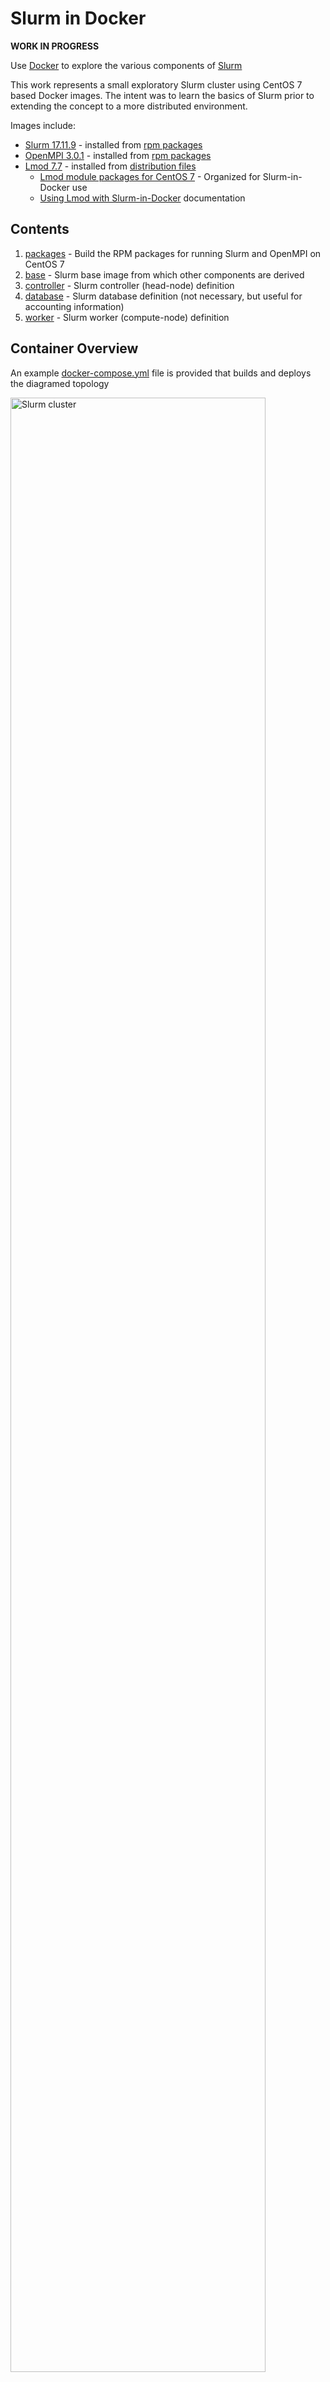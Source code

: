 # Slurm in Docker

**WORK IN PROGRESS**

Use [Docker](https://www.docker.com/) to explore the various components of [Slurm](https://www.schedmd.com/index.php)

This work represents a small exploratory Slurm cluster using CentOS 7 based Docker images. The intent was to learn the basics of Slurm prior to extending the concept to a more distributed environment.

Images include:

- [Slurm 17.11.9](https://slurm.schedmd.com) - installed from [rpm packages](packages)
- [OpenMPI 3.0.1](https://www.open-mpi.org/doc/current/) - installed from [rpm packages](packages)
- [Lmod 7.7](http://lmod.readthedocs.io/en/latest/index.html) - installed from [distribution files](https://sourceforge.net/projects/lmod/files/)
  - [Lmod module packages for CentOS 7](https://github.com/scidas/lmod-modules-centos) - Organized for Slurm-in-Docker use
  - [Using Lmod with Slurm-in-Docker](using-lmod-with-slurm-in-docker.md) documentation

## Contents

1. [packages](packages) - Build the RPM packages for running Slurm and OpenMPI on CentOS 7
2. [base](base) - Slurm base image from which other components are derived
3. [controller](controller) - Slurm controller (head-node) definition
4. [database](database) - Slurm database definition (not necessary, but useful for accounting information)
5. [worker](worker) - Slurm worker (compute-node) definition

## Container Overview

An example [docker-compose.yml](docker-compose.yml) file is provided that builds and deploys the diagramed topology

<img width="90%" alt="Slurm cluster" src="https://user-images.githubusercontent.com/5332509/38642211-67a7e1a4-3da7-11e8-85a9-3394ad3c8cb6.png">

Listing of participating containers with FQDNs and their function within the cluster.

Container | Function | FQDN
:-------- | :------- | :--- 
controller | Slurm Primary Controller | controller.local.dev
database | Slurm Primary Database Daemon | database.local.dev
worker01 | Slurm Worker | worker01.local.dev
worker02 | Slurm Worker | worker02.local.dev

## Configure slurm.conf/slurmdbd.conf

Users may use the default slurm.conf file generated in [docker-entrypoint.sh](https://github.com/SciDAS/slurm-in-docker/blob/master/controller/docker-entrypoint.sh), or preferably create one to better fit their system. 

The [Slurm Version 17.11 Configuration Tool](https://slurm.schedmd.com/configurator.html) is a useful resource for creating custom slurm.conf files.

Steps to add user profided slurm.conf/slurmdbd.conf:

1. Create ```home/config``` and ```secret``` directories: 

```
mkdir -p home/config secret
```

2. Copy configuration files to the ```home/config``` directory:

```
cp <user-provided-slurm.conf> home/config/slurm.conf; cp <user-provided-slurmdbd.conf> home/config/slurmdbd.conf
```

The user can then proceed as normal.

TODO: Have software check validity of custom configuration files.

## Build

Build the slurm RPM files by following the instructions in the [packages](packages) directory.

**Create the base Slurm image**:

Copy the `packages/centos-7/rpms` directory to the `base` directory

```
cd base/
cp -r ../packages/centos-7/rpms .
```

Build the base image

```
docker build -t scidas/slurm.base:17.11.5 .
```

Verify image build

```console
$ docker images
REPOSITORY             TAG                 IMAGE ID            CREATED                  SIZE
scidas/slurm.base   17.11.5             1600621cb483        Less than a second ago   819MB
...
```

All images defined in `docker-compose.yml` will be built from the `scidas/slurm.base:17.11.5` base image

## Usage

An example [docker-compose.yml](docker-compose.yml) file is provided that builds and deploys the diagramed topology (`-d` is used to daemonize the call).

```
docker-compose up -d
```

Four containers should be observed running when completed

```console
$ docker ps
CONTAINER ID        IMAGE                                COMMAND                  CREATED             STATUS              PORTS                                              NAMES
995183e9391e        scidas/slurm.worker:17.11.5       "/usr/local/bin/tini…"   10 seconds ago      Up 30 seconds       22/tcp, 3306/tcp, 6817-6819/tcp, 60001-63000/tcp   worker01
bdd7c8daaca2        scidas/slurm.database:17.11.5     "/usr/local/bin/tini…"   10 seconds ago      Up 30 seconds       22/tcp, 3306/tcp, 6817-6819/tcp, 60001-63000/tcp   database
a8382a486989        scidas/slurm.worker:17.11.5       "/usr/local/bin/tini…"   10 seconds ago      Up 30 seconds       22/tcp, 3306/tcp, 6817-6819/tcp, 60001-63000/tcp   worker02
24e951854109        scidas/slurm.controller:17.11.5   "/usr/local/bin/tini…"   11 seconds ago      Up 31 seconds       22/tcp, 3306/tcp, 6817-6819/tcp, 60001-63000/tcp   controller
```

## Examples using Slurm

The examples make use of the following commands.

- `sinfo` - [man page](https://slurm.schedmd.com/sinfo.html)
- `sacctmgr` - [man page](https://slurm.schedmd.com/sacctmgr.html)
- `sacct` - [man page](https://slurm.schedmd.com/sacct.html)
- `srun` - [man page](https://slurm.schedmd.com/srun.html)
- `sbatch` - [man page](https://slurm.schedmd.com/sbatch.html)
- `squeue` - [man page](https://slurm.schedmd.com/squeue.html)

### controller

Use the `docker exec` call to gain a shell on the `controller` container.

```console
$ docker exec -ti controller /bin/bash
[root@controller /]#
```

Issue an `sinfo` call

```console
# sinfo -lN
Wed Apr 11 21:15:35 2018
NODELIST   NODES PARTITION       STATE CPUS    S:C:T MEMORY TMP_DISK WEIGHT AVAIL_FE REASON
worker01       1   docker*        idle    1    1:1:1   1998        0      1   (null) none
worker02       1   docker*        idle    1    1:1:1   1998        0      1   (null) none
```

Create a `worker` account and `worker` user in Slurm

```console
# sacctmgr -i add account worker description="worker account" Organization=Slurm-in-Docker
 Adding Account(s)
  worker
 Settings
  Description     = worker account
  Organization    = slurm-in-docker
 Associations
  A = worker     C = snowflake
 Settings
  Parent        = root

# sacctmgr -i create user worker account=worker adminlevel=None
 Adding User(s)
  worker
 Settings =
  Admin Level     = None
 Associations =
  U = worker    A = worker     C = snowflake
 Non Default Settings
```

### database

Use the `docker exec` call to gain a MariaDB/MySQL shell on the `database` container.

```console
$ docker exec -ti database mysql -uslurm -ppassword -hdatabase.local.dev
Welcome to the MariaDB monitor.  Commands end with ; or \g.
Your MariaDB connection id is 9
Server version: 5.5.56-MariaDB MariaDB Server

Copyright (c) 2000, 2017, Oracle, MariaDB Corporation Ab and others.

Type 'help;' or '\h' for help. Type '\c' to clear the current input statement.

MariaDB [(none)]>
```

Checkout the `slurm_acct_db` database and it's tables

```console
MariaDB [(none)]> use slurm_acct_db;
Reading table information for completion of table and column names
You can turn off this feature to get a quicker startup with -A

Database changed
MariaDB [slurm_acct_db]> show tables;
+-----------------------------------+
| Tables_in_slurm_acct_db           |
+-----------------------------------+
| acct_coord_table                  |
| acct_table                        |
| clus_res_table                    |
| cluster_table                     |
| convert_version_table             |
| federation_table                  |
| qos_table                         |
| res_table                         |
| snowflake_assoc_table             |
| snowflake_assoc_usage_day_table   |
| snowflake_assoc_usage_hour_table  |
| snowflake_assoc_usage_month_table |
| snowflake_event_table             |
| snowflake_job_table               |
| snowflake_last_ran_table          |
| snowflake_resv_table              |
| snowflake_step_table              |
| snowflake_suspend_table           |
| snowflake_usage_day_table         |
| snowflake_usage_hour_table        |
| snowflake_usage_month_table       |
| snowflake_wckey_table             |
| snowflake_wckey_usage_day_table   |
| snowflake_wckey_usage_hour_table  |
| snowflake_wckey_usage_month_table |
| table_defs_table                  |
| tres_table                        |
| txn_table                         |
| user_table                        |
+-----------------------------------+
29 rows in set (0.00 sec)
```

Validate that the `worker` user was entered into the database

```console
MariaDB [slurm_acct_db]> select * from user_table;
+---------------+------------+---------+--------+-------------+
| creation_time | mod_time   | deleted | name   | admin_level |
+---------------+------------+---------+--------+-------------+
|    1523481120 | 1523481120 |       0 | root   |           3 |
|    1523481795 | 1523481795 |       0 | worker |           1 |
+---------------+------------+---------+--------+-------------+
2 rows in set (0.00 sec)
```

### worker01 and worker02

Use the `docker exec` call to gain a shell on either the `worker01` or `worker02` container and become the user `worker`.

```console
$ docker exec -ti -u worker worker01 /bin/bash
[worker@worker01 /]$ cd ~
[worker@worker01 ~]$ pwd
/home/worker
```

Test password-less `ssh` between containers

```console
[worker@worker01 ~]$ hostname
worker01.local.dev
[worker@worker01 ~]$ ssh worker02
[worker@worker02 ~]$ hostname
worker02.local.dev
[worker@worker02 ~]$ ssh controller
[worker@controller ~]$ hostname
controller.local.dev
```

### Slurm commands

All commands are issued as the user `worker` from the `controller` node

```console
$ docker exec -ti -u worker controller /bin/bash
[worker@controller /]$ cd ~
[worker@controller ~]$ pwd
/home/worker
```

- For the rest of this section the `[worker@controller ~]$` prompt will be shortend to simply `$`

Test the `sacct` and `srun` calls

```console
$ sacct
       JobID    JobName  Partition    Account  AllocCPUS      State ExitCode
------------ ---------- ---------- ---------- ---------- ---------- --------
$ srun -N 2 hostname
worker01.local.dev
worker02.local.dev
$ sacct
       JobID    JobName  Partition    Account  AllocCPUS      State ExitCode
------------ ---------- ---------- ---------- ---------- ---------- --------
2              hostname     docker     worker          2  COMPLETED      0:0
```

Test the `sbatch` call

Make a job file named: `slurm_test.job`

```bash
#!/bin/bash

#SBATCH --job-name=SLURM_TEST
#SBATCH --output=SLURM_TEST.out
#SBATCH --error=SLURM_TEST.err
#SBATCH --partition=docker

srun hostname | sort
```

Run the job using `sbatch`

```console
$ sbatch -N 2 slurm_test.job
Submitted batch job 3
```

Check the `sacct` output

```console
$ sacct
       JobID    JobName  Partition    Account  AllocCPUS      State ExitCode
------------ ---------- ---------- ---------- ---------- ---------- --------
2              hostname     docker     worker          2  COMPLETED      0:0
3            SLURM_TEST     docker     worker          2  COMPLETED      0:0
3.batch           batch                worker          1  COMPLETED      0:0
3.0            hostname                worker          2  COMPLETED      0:0
```

Check the output files

```console
$ ls -1
SLURM_TEST.err
SLURM_TEST.out
slurm_test.job
$ cat SLURM_TEST.out
worker01.local.dev
worker02.local.dev
```

Test the `sbatch --array` and `squeue` calls

Make a job file named `array_test.job`:

```bash
#!/bin/bash

#SBATCH -N 1
#SBATCH -c 1
#SBATCH -t 24:00:00
###################
## %A == SLURM_ARRAY_JOB_ID
## %a == SLURM_ARRAY_TASK_ID (or index)
## %N == SLURMD_NODENAME (directories made ahead of time)
#SBATCH -o %N/%A_%a_out.txt
#SBATCH -e %N/%A_%a_err.txt

snooze=$(( ( RANDOM % 10 )  + 1 ))
echo "$(hostname) is snoozing for ${snooze} seconds..."

sleep $snooze
```

This job defines output directories as being `%N` which reflect the `SLURMD_NODENAME` variable. The output directories will need to exist ahead of time in this particular case, and can be determined by finding all available nodes in the `NODELIST` and creating the directories.

```console
$ sinfo -N
NODELIST   NODES PARTITION STATE
worker01       1   docker* idle
worker02       1   docker* idle
$ mkdir worker01 worker02
```

The job when run will direct it's output files to the directory defined by the node on which it is running. Each iteration will sleep from 1 to 10 seconds randomly before moving onto the next run in the array.

We will run an array of 20 jobs, 2 at a time, until the array is completed. The status can be found using the `squeue` command.

```console
$ sbatch --array=1-20%2 array_test.job
Submitted batch job 4
$ squeue
             JOBID PARTITION     NAME     USER ST       TIME  NODES NODELIST(REASON)
        4_[3-20%2]    docker array_te   worker PD       0:00      1 (JobArrayTaskLimit)
               4_1    docker array_te   worker  R       0:01      1 worker01
               4_2    docker array_te   worker  R       0:01      1 worker02
...
$ squeue
             JOBID PARTITION     NAME     USER ST       TIME  NODES NODELIST(REASON)
          4_[20%2]    docker array_te   worker PD       0:00      1 (JobArrayTaskLimit)
              4_19    docker array_te   worker  R       0:04      1 worker02
              4_18    docker array_te   worker  R       0:10      1 worker01
$ squeue
             JOBID PARTITION     NAME     USER ST       TIME  NODES NODELIST(REASON)
```

Looking into each of the `worker01` and `worker02` directories we can see which jobs were run on each node.

```console
$ ls
SLURM_TEST.err  array_test.job  worker01
SLURM_TEST.out  slurm_test.job  worker02
$ ls worker01
4_11_err.txt  4_16_err.txt  4_1_err.txt   4_3_err.txt  4_7_err.txt
4_11_out.txt  4_16_out.txt  4_1_out.txt   4_3_out.txt  4_7_out.txt
4_14_err.txt  4_18_err.txt  4_20_err.txt  4_5_err.txt  4_9_err.txt
4_14_out.txt  4_18_out.txt  4_20_out.txt  4_5_out.txt  4_9_out.txt
$ ls worker02
4_10_err.txt  4_13_err.txt  4_17_err.txt  4_2_err.txt  4_6_err.txt
4_10_out.txt  4_13_out.txt  4_17_out.txt  4_2_out.txt  4_6_out.txt
4_12_err.txt  4_15_err.txt  4_19_err.txt  4_4_err.txt  4_8_err.txt
4_12_out.txt  4_15_out.txt  4_19_out.txt  4_4_out.txt  4_8_out.txt
```

And looking at each `*_out.txt` file view the output

```console
$ cat worker01/4_14_out.txt
worker01.local.dev is snoozing for 10 seconds...
$ cat worker02/4_6_out.txt
worker02.local.dev is snoozing for 7 seconds...
```

Using the `sacct` call we can see when each job in the array was executed

```console
$ sacct
       JobID    JobName  Partition    Account  AllocCPUS      State ExitCode
------------ ---------- ---------- ---------- ---------- ---------- --------
2              hostname     docker     worker          2  COMPLETED      0:0
3            SLURM_TEST     docker     worker          2  COMPLETED      0:0
3.batch           batch                worker          1  COMPLETED      0:0
3.0            hostname                worker          2  COMPLETED      0:0
4_20         array_tes+     docker     worker          1  COMPLETED      0:0
4_20.batch        batch                worker          1  COMPLETED      0:0
4_1          array_tes+     docker     worker          1  COMPLETED      0:0
4_1.batch         batch                worker          1  COMPLETED      0:0
4_2          array_tes+     docker     worker          1  COMPLETED      0:0
4_2.batch         batch                worker          1  COMPLETED      0:0
4_3          array_tes+     docker     worker          1  COMPLETED      0:0
4_3.batch         batch                worker          1  COMPLETED      0:0
4_4          array_tes+     docker     worker          1  COMPLETED      0:0
4_4.batch         batch                worker          1  COMPLETED      0:0
4_5          array_tes+     docker     worker          1  COMPLETED      0:0
4_5.batch         batch                worker          1  COMPLETED      0:0
4_6          array_tes+     docker     worker          1  COMPLETED      0:0
4_6.batch         batch                worker          1  COMPLETED      0:0
4_7          array_tes+     docker     worker          1  COMPLETED      0:0
4_7.batch         batch                worker          1  COMPLETED      0:0
4_8          array_tes+     docker     worker          1  COMPLETED      0:0
4_8.batch         batch                worker          1  COMPLETED      0:0
4_9          array_tes+     docker     worker          1  COMPLETED      0:0
4_9.batch         batch                worker          1  COMPLETED      0:0
4_10         array_tes+     docker     worker          1  COMPLETED      0:0
4_10.batch        batch                worker          1  COMPLETED      0:0
4_11         array_tes+     docker     worker          1  COMPLETED      0:0
4_11.batch        batch                worker          1  COMPLETED      0:0
4_12         array_tes+     docker     worker          1  COMPLETED      0:0
4_12.batch        batch                worker          1  COMPLETED      0:0
4_13         array_tes+     docker     worker          1  COMPLETED      0:0
4_13.batch        batch                worker          1  COMPLETED      0:0
4_14         array_tes+     docker     worker          1  COMPLETED      0:0
4_14.batch        batch                worker          1  COMPLETED      0:0
4_15         array_tes+     docker     worker          1  COMPLETED      0:0
4_15.batch        batch                worker          1  COMPLETED      0:0
4_16         array_tes+     docker     worker          1  COMPLETED      0:0
4_16.batch        batch                worker          1  COMPLETED      0:0
4_17         array_tes+     docker     worker          1  COMPLETED      0:0
4_17.batch        batch                worker          1  COMPLETED      0:0
4_18         array_tes+     docker     worker          1  COMPLETED      0:0
4_18.batch        batch                worker          1  COMPLETED      0:0
4_19         array_tes+     docker     worker          1  COMPLETED      0:0
4_19.batch        batch                worker          1  COMPLETED      0:0
```
## Examples using MPI

The examples make use of the following commands.

- `ompi_info` - [man page](https://www.open-mpi.org/doc/v3.0/man1/ompi_info.1.php)
- `mpicc` - [man page](https://www.open-mpi.org/doc/v3.0/man1/mpicc.1.php)
- `srun` - [man page](https://slurm.schedmd.com/srun.html)
- `sbatch` - [man page](https://slurm.schedmd.com/sbatch.html)
- `squeue` - [man page](https://slurm.schedmd.com/squeue.html)
- `sacct` - [man page](https://slurm.schedmd.com/sacct.html)

### controller

All commands are issued as the user `worker` from the `controller` node

```console
$ docker exec -ti -u worker controller /bin/bash
[worker@controller /]$ cd ~
[worker@controller ~]$ pwd
/home/worker
```

Available implementions of MPI

```console
$ srun --mpi=list
srun: MPI types are...
srun: none
srun: pmi2
srun: openmpi
```

About Open MPI

```console
$ ompi_info
                 Package: Open MPI root@a6fd2549e449 Distribution
                Open MPI: 3.0.1
  Open MPI repo revision: v3.0.1
   Open MPI release date: Mar 29, 2018
                Open RTE: 3.0.1
  Open RTE repo revision: v3.0.1
   Open RTE release date: Mar 29, 2018
                    OPAL: 3.0.1
      OPAL repo revision: v3.0.1
       OPAL release date: Mar 29, 2018
                 MPI API: 3.1.0
            Ident string: 3.0.1
                  Prefix: /usr
 Configured architecture: x86_64-redhat-linux-gnu
          Configure host: a6fd2549e449
           Configured by: root
           Configured on: Fri Apr 13 02:32:11 UTC 2018
          Configure host: a6fd2549e449
  Configure command line: '--build=x86_64-redhat-linux-gnu'
                          '--host=x86_64-redhat-linux-gnu'
                          '--program-prefix=' '--disable-dependency-tracking'
                          '--prefix=/usr' '--exec-prefix=/usr'
                          '--bindir=/usr/bin' '--sbindir=/usr/sbin'
                          '--sysconfdir=/etc' '--datadir=/usr/share'
                          '--includedir=/usr/include' '--libdir=/usr/lib64'
                          '--libexecdir=/usr/libexec' '--localstatedir=/var'
                          '--sharedstatedir=/var/lib'
                          '--mandir=/usr/share/man'
                          '--infodir=/usr/share/info' '--with-slurm'
                          '--with-pmi' '--with-libfabric='
                          'LDFLAGS=-Wl,--build-id -Wl,-rpath -Wl,/lib64
                          -Wl,--enable-new-dtags'
...
```

Hello world using `mpi_hello.out`

Create a new file called `mpi_hello.c` in `/home/worker` and compile it:

```c
/******************************************************************************
 * * FILE: mpi_hello.c
 * * DESCRIPTION:
 * *   MPI tutorial example code: Simple hello world program
 * * AUTHOR: Blaise Barney
 * * LAST REVISED: 03/05/10
 * ******************************************************************************/
#include <mpi.h>
#include <stdio.h>
#include <stdlib.h>
#define  MASTER 0

int main (int argc, char *argv[]) {
   int   numtasks, taskid, len;
   char hostname[MPI_MAX_PROCESSOR_NAME];

   MPI_Init(&argc, &argv);
   MPI_Comm_size(MPI_COMM_WORLD, &numtasks);
   MPI_Comm_rank(MPI_COMM_WORLD,&taskid);
   MPI_Get_processor_name(hostname, &len);

   printf ("Hello from task %d on %s!\n", taskid, hostname);

   if (taskid == MASTER)
      printf("MASTER: Number of MPI tasks is: %d\n",numtasks);

   //while(1) {}

   MPI_Finalize();
}
```

```console
$ mpicc mpi_hello.c -o mpi_hello.out
$ ls | grep mpi
mpi_hello.c
mpi_hello.out
```

Test `mpi_hello.out` using the MPI versions avalaible on the system with `srun`

- single node using **openmpi**

    ```console
    $ srun --mpi=openmpi mpi_hello.out
    Hello from task 0 on worker01.local.dev!
    MASTER: Number of MPI tasks is: 1
    $ sacct
           JobID    JobName  Partition    Account  AllocCPUS      State ExitCode
    ------------ ---------- ---------- ---------- ---------- ---------- --------
    2            mpi_hello+     docker     worker          1  COMPLETED      0:0
    ```
- two nodes using **openmpi**

    ```console
    $ srun -N 2 --mpi=openmpi mpi_hello.out
    Hello from task 0 on worker01.local.dev!
    MASTER: Number of MPI tasks is: 2
    Hello from task 1 on worker02.local.dev!
    $ sacct
           JobID    JobName  Partition    Account  AllocCPUS      State ExitCode
    ------------ ---------- ---------- ---------- ---------- ---------- --------
    2            mpi_hello+     docker     worker          1  COMPLETED      0:0
    3            mpi_hello+     docker     worker          2  COMPLETED      0:0
    ```
- two nodes using **pmi2**

    ```console
    $ srun -N 2 --mpi=pmi2 mpi_hello.out
    Hello from task 0 on worker01.local.dev!
    MASTER: Number of MPI tasks is: 2
    Hello from task 1 on worker02.local.dev!
    $ sacct
           JobID    JobName  Partition    Account  AllocCPUS      State ExitCode
    ------------ ---------- ---------- ---------- ---------- ---------- --------
    2            mpi_hello+     docker     worker          1  COMPLETED      0:0
    3            mpi_hello+     docker     worker          2  COMPLETED      0:0
    4            mpi_hello+     docker     worker          2  COMPLETED      0:0
    ```

Run a batch array with a sleep to observe the queue

Create a file named `mpi_batch.job` in `/home/worker` (similar to the script used for the `sbatch --array` example from above, and make an output directory named `mpi_out`)

file `mpi_batch.job`:

```bash
#!/bin/bash

#SBATCH -N 1
#SBATCH -c 1
#SBATCH -t 24:00:00
###################
## %A == SLURM_ARRAY_JOB_ID
## %a == SLURM_ARRAY_TASK_ID (or index)
#SBATCH -o mpi_out/%A_%a_out.txt
#SBATCH -e mpi_out/%A_%a_err.txt

snooze=$(( ( RANDOM % 10 )  + 1 ))
sleep $snooze

srun -N 2 --mpi=openmpi mpi_hello.out
```

Make directory `mpi_out`

```console
$ mkdir mpi_out
```

Run an `sbatch` array of 5 jobs, one at a time, using both nodes.

```console
$ sbatch -N 2 --array=1-5%1 mpi_batch.job
Submitted batch job 10
$ squeue
             JOBID PARTITION     NAME     USER ST       TIME  NODES NODELIST(REASON)
        10_[2-5%1]    docker mpi_batc   worker PD       0:00      2 (JobArrayTaskLimit)
              10_1    docker mpi_batc   worker  R       0:03      2 worker[01-02]
$ sacct
       JobID    JobName  Partition    Account  AllocCPUS      State ExitCode
------------ ---------- ---------- ---------- ---------- ---------- --------
...
10_[2-5%1]   mpi_batch+     docker     worker          2    PENDING      0:0
10_1         mpi_batch+     docker     worker          2  COMPLETED      0:0
10_1.batch        batch                worker          1  COMPLETED      0:0
10_1.0       mpi_hello+                worker          2  COMPLETED      0:0
```
...

```console
$ squeue
             JOBID PARTITION     NAME     USER ST       TIME  NODES NODELIST(REASON)
        10_[4-5%1]    docker mpi_batc   worker PD       0:00      2 (JobArrayTaskLimit)
              10_3    docker mpi_batc   worker  R       0:05      2 worker[01-02]
$ sacct
       JobID    JobName  Partition    Account  AllocCPUS      State ExitCode
------------ ---------- ---------- ---------- ---------- ---------- --------
...
10_[4-5%1]   mpi_batch+     docker     worker          2    PENDING      0:0
10_1         mpi_batch+     docker     worker          2  COMPLETED      0:0
10_1.batch        batch                worker          1  COMPLETED      0:0
10_1.0       mpi_hello+                worker          2  COMPLETED      0:0
10_2         mpi_batch+     docker     worker          2  COMPLETED      0:0
10_2.batch        batch                worker          1  COMPLETED      0:0
10_2.0       mpi_hello+                worker          2  COMPLETED      0:0
10_3         mpi_batch+     docker     worker          2  COMPLETED      0:0
10_3.batch        batch                worker          1  COMPLETED      0:0
10_3.0       mpi_hello+                worker          2  COMPLETED      0:0
```
...

```console
$ squeue
             JOBID PARTITION     NAME     USER ST       TIME  NODES NODELIST(REASON)
$ sacct
       JobID    JobName  Partition    Account  AllocCPUS      State ExitCode
------------ ---------- ---------- ---------- ---------- ---------- --------
...
10_5         mpi_batch+     docker     worker          2  COMPLETED      0:0
10_5.batch        batch                worker          1  COMPLETED      0:0
10_5.0       mpi_hello+                worker          2  COMPLETED      0:0
10_1         mpi_batch+     docker     worker          2  COMPLETED      0:0
10_1.batch        batch                worker          1  COMPLETED      0:0
10_1.0       mpi_hello+                worker          2  COMPLETED      0:0
10_2         mpi_batch+     docker     worker          2  COMPLETED      0:0
10_2.batch        batch                worker          1  COMPLETED      0:0
10_2.0       mpi_hello+                worker          2  COMPLETED      0:0
10_3         mpi_batch+     docker     worker          2  COMPLETED      0:0
10_3.batch        batch                worker          1  COMPLETED      0:0
10_3.0       mpi_hello+                worker          2  COMPLETED      0:0
10_4         mpi_batch+     docker     worker          2  COMPLETED      0:0
10_4.batch        batch                worker          1  COMPLETED      0:0
10_4.0       mpi_hello+                worker          2  COMPLETED      0:0
```

Check the `mpi_out` output directory

```console
$ ls mpi_out/
10_1_err.txt  10_2_err.txt  10_3_err.txt  10_4_err.txt  10_5_err.txt
10_1_out.txt  10_2_out.txt  10_3_out.txt  10_4_out.txt  10_5_out.txt
$ cat mpi_out/10_3_out.txt
Hello from task 1 on worker02.local.dev!
Hello from task 0 on worker01.local.dev!
MASTER: Number of MPI tasks is: 2
```



## Tear down

The containers, networks, and volumes associated with the cluster can be torn down by simply running:
```
./teardown.sh
```

Each step of this teardown may also be run individually:

The containers can be stopped and removed using `docker-compose`

```console
$ docker-compose stop
Stopping worker01   ... done
Stopping database   ... done
Stopping worker02   ... done
Stopping controller ... done
$ docker-compose rm -f
Going to remove worker01, database, worker02, controller
Removing worker01   ... done
Removing database   ... done
Removing worker02   ... done
Removing controller ... done
```

The network and volumes can be removed using their representative `docker` commands

- Volumes

    ```console
    $ docker volume list
    DRIVER              VOLUME NAME
    ...
    local               slurmindocker_home
    local               slurmindocker_secret
    $ docker volume rm slurmindocker_home slurmindocker_secret
    slurmindocker_home
    slurmindocker_secret
    ```

- Network

    ```console
    $ docker network list
    NETWORK ID          NAME                    DRIVER              SCOPE
    ...
    a94c168fb653        slurmindocker_slurm     bridge              local
    $ docker network rm slurmindocker_slurm
    slurmindocker_slurm
    ```

## References

Slurm workload manager: [https://www.schedmd.com/index.php](https://www.schedmd.com/index.php)

- Slurm is a highly configurable open-source workload manager. In its simplest configuration, it can be installed and configured in a few minutes (see [Caos NSA and Perceus: All-in-one Cluster Software Stack](http://www.linux-mag.com/id/7239/1/) by Jeffrey B. Layton). Use of optional plugins provides the functionality needed to satisfy the needs of demanding HPC centers. More complex configurations rely upon a database for archiving accounting records, managing resource limits by user or bank account, and supporting sophisticated scheduling algorithms.

Docker: [https://www.docker.com](https://www.docker.com)

- Docker is the company driving the container movement and the only container platform provider to address every application across the hybrid cloud. Today’s businesses are under pressure to digitally transform but are constrained by existing applications and infrastructure while rationalizing an increasingly diverse portfolio of clouds, datacenters and application architectures. Docker enables true independence between applications and infrastructure and developers and IT ops to unlock their potential and creates a model for better collaboration and innovation.

OpenMPI: [https://www.open-mpi.org](https://www.open-mpi.org)

- The Open MPI Project is an open source [Message Passing Interface](http://www.mpi-forum.org/) implementation that is developed and maintained by a consortium of academic, research, and industry partners. Open MPI is therefore able to combine the expertise, technologies, and resources from all across the High Performance Computing community in order to build the best MPI library available. Open MPI offers advantages for system and software vendors, application developers and computer science researchers.

Lmod: [http://lmod.readthedocs.io/en/latest/index.html](http://lmod.readthedocs.io/en/latest/index.html)

- Lmod is a Lua based module system that easily handles the MODULEPATH Hierarchical problem. Environment Modules provide a convenient way to dynamically change the users’ environment through modulefiles. This includes easily adding or removing directories to the PATH environment variable. Modulefiles for Library packages provide environment variables that specify where the library and header files can be found.

